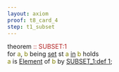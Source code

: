 ```yaml
---
layout: axiom
proof: t8_card_4
step: t1_subset
---
```


<div class="mizar">
<div><span class="kw">theorem </span><a NAME="T1"><span class="comment"><font color="firebrick">:: SUBSET:1</font></span><br/></a><div class="add"> for <font color="Olive" title="b1">a</font>, <font color="Olive" title="b2">b</font> being    <a href="http://grid01.ciirc.cvut.cz/~mptp/7.13.01_4.181.1147/html/hidden.html#M1" title="HIDDEN:mode.1">set</a>   st <font color="Olive" title="b1">a</font> <a href="http://grid01.ciirc.cvut.cz/~mptp/7.13.01_4.181.1147/html/hidden.html#R2" title="HIDDEN:pred.2">in</a> <font color="Olive" title="b2">b</font> holds <br/><font color="Olive" title="b1">a</font> is    <a href="http://grid01.ciirc.cvut.cz/~mptp/7.13.01_4.181.1147/html/subset_1.html#M1" title="SUBSET_1:mode.1">Element</a> of <font color="Olive" title="b2">b</font> <span class="kw">by</span> <span class="lab"><a class="ref" href="http://grid01.ciirc.cvut.cz/~mptp/7.13.01_4.181.1147/html/subset_1.html#D1" onmouseover="rs('subset_1/D1')" onmouseout="rh()">SUBSET_1:def 1</a></span>;<br/></div></div>
</div>
